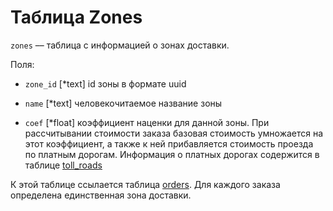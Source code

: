 # Таблица Zones

`zones` –– таблица с информацией о зонах доставки.

Поля:

- `zone_id` [*text] id зоны в формате uuid

- `name` [*text] человекочитаемое название зоны

- `coef` [*float] коэффициент наценки для данной зоны. При рассчитывании стоимости заказа базовая стоимость умножается на этот коэффициент, а также к ней прибавляется стоимость проезда по платным дорогам. Информация о платных дорогах содержится в таблице [toll_roads](toll_roads.md)

К этой таблице ссылается таблица [orders](orders.md). Для каждого заказа определена единственная зона доставки.
